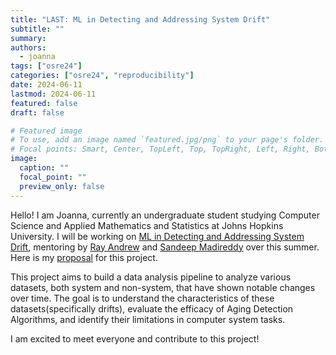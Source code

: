 ```yaml
---
title: "LAST: ML in Detecting and Addressing System Drift"
subtitle: ""
summary:
authors: 
  - joanna
tags: ["osre24"]
categories: ["osre24", "reproducibility"]
date: 2024-06-11
lastmod: 2024-06-11
featured: false
draft: false

# Featured image
# To use, add an image named `featured.jpg/png` to your page's folder.
# Focal points: Smart, Center, TopLeft, Top, TopRight, Left, Right, BottomLeft, Bottom, BottomRight.
image:
  caption: ""
  focal_point: ""
  preview_only: false
---
```


Hello! I am Joanna, currently an undergraduate student studying Computer Science and Applied Mathematics and Statistics at Johns Hopkins University. I will be working on [ML in Detecting and Addressing System Drift](/project/osre24/anl/last), mentoring by [Ray Andrew](https://ucsc-ospo.github.io/author/ray-andrew-sinurat/)  and [Sandeep Madireddy](https://ucsc-ospo.github.io/author/sandeep-madireddy/) over this summer. Here is my [proposal](https://drive.google.com/file/d/10RJhuOBMjIKQSg1PklL3ukDlBHUjdt2i/view?usp=sharing) for this project.

This project aims to build a data analysis pipeline to analyze various datasets, both system and non-system, that have shown notable changes over time. The goal is to understand the characteristics of these datasets(specifically drifts), evaluate the efficacy of Aging Detection Algorithms, and identify their limitations in computer system tasks.

I am excited to meet everyone and contribute to this project!